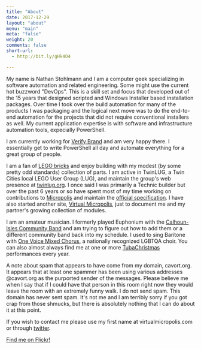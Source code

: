 ```yaml
---
title: "About"
date: 2017-12-29
layout: "about"
menu: "main"
meta: "false"
weight: 20
comments: false
short-url:
  - http://bit.ly/gHk4O4

---
```

My name is Nathan Stohlmann and I am a computer geek specializing in software automation and related engineering. Some might use the current hot buzzword "DevOps". This is a skill set and focus that developed out of the 15 years that designed scripted and Windows Installer based installation packages. Over time I took over the build automation for many of the products I was packaging and the logical next move was to do the end-to-end automation for the projects that did not require conventional installers as well. My current application expertise is with software and infrastructure automation tools, expecially PowerShell.

I am currently working for <a href="http://www.verifybrand.com">Verify Brand</a> and am very happy there. I essentially get to write PowerShell all day and automate everything for a great group of people.

I am a fan of <a href="http://www.lego.com">LEGO bricks</a> and enjoy building with my modest (by some pretty odd standards) collection of parts. I am active in TwinLUG, a Twin Cities local LEGO User Group (LUG), and maintain the group's web presence at <a href="http://www.twinlug.org">twinlug.org</a>. I once said I was primarily a Technic builder but over the past 6 years or so have spent most of my time working on contributions to <a href="http://www.flickr.com/groups/1148237@N21/">Micropolis</a> and maintain the <a href="http://twinlug.com/micropolis-micro-city-standard/">official specification</a>. I have also started another site, <a href="http://virtualmicropolis.com" target="_blank">Virtual Micropolis</a>, just to document me and my partner's growing collection of modules.

I am an amateur musician. I formerly played Euphonium with the <a href="http://www.calhounislesband.org/" target="_blank">Calhoun-Isles Community Band</a> and am trying to figure out how to add them or a different community band back into my schedule. I used to sing Baritone with <a href="http://ovmc.org" target="_blank">One Voice Mixed Chorus</a>, a nationally recognized LGBTQA choir. You can also almost always find me at one or more <a href="http://tubachristmas.com" target="_blank">TubaChristmas</a> performances every year.

A note about spam that appears to have come from my domain, cavort.org. It appears that at least one spammer has been using various addresses @cavort.org as the purported sender of the messages. Please believe me when I say that if I could have that person in this room right now they would leave the room with an extremely funny walk. I do not send spam. This domain has never sent spam. It's not me and I am terribly sorry if you got crap from those shmucks, but there is absolutely nothing that I can do about it at this point.

If you wish to contact me please use my first name at virtualmicropolis.com or through <a href="http://twitter.com/cavorter" target="_blank">twitter</a>.

[Find me on Flickr!](http://flickr.com/photos/cavort)